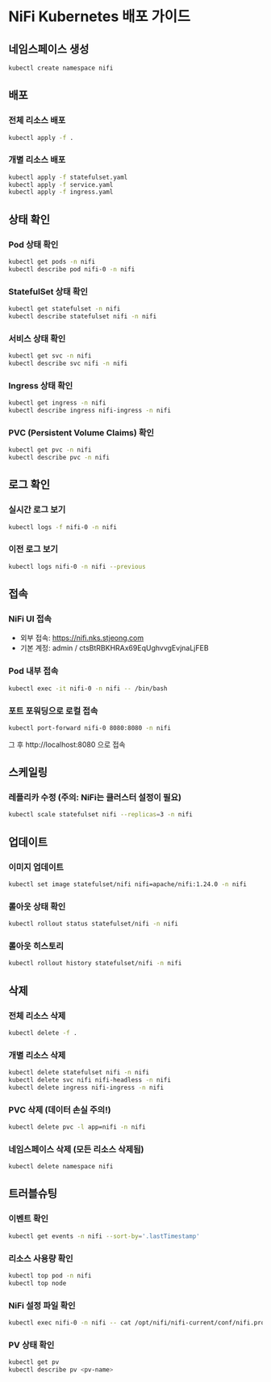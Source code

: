 # NiFi Kubernetes 배포 가이드

## 네임스페이스 생성

```bash
kubectl create namespace nifi
```

## 배포

### 전체 리소스 배포
```bash
kubectl apply -f .
```

### 개별 리소스 배포
```bash
kubectl apply -f statefulset.yaml
kubectl apply -f service.yaml
kubectl apply -f ingress.yaml
```

## 상태 확인

### Pod 상태 확인
```bash
kubectl get pods -n nifi
kubectl describe pod nifi-0 -n nifi
```

### StatefulSet 상태 확인
```bash
kubectl get statefulset -n nifi
kubectl describe statefulset nifi -n nifi
```

### 서비스 상태 확인
```bash
kubectl get svc -n nifi
kubectl describe svc nifi -n nifi
```

### Ingress 상태 확인
```bash
kubectl get ingress -n nifi
kubectl describe ingress nifi-ingress -n nifi
```

### PVC (Persistent Volume Claims) 확인
```bash
kubectl get pvc -n nifi
kubectl describe pvc -n nifi
```

## 로그 확인

### 실시간 로그 보기
```bash
kubectl logs -f nifi-0 -n nifi
```

### 이전 로그 보기
```bash
kubectl logs nifi-0 -n nifi --previous
```

## 접속

### NiFi UI 접속
- 외부 접속: https://nifi.nks.stjeong.com
- 기본 계정: admin / ctsBtRBKHRAx69EqUghvvgEvjnaLjFEB

### Pod 내부 접속
```bash
kubectl exec -it nifi-0 -n nifi -- /bin/bash
```

### 포트 포워딩으로 로컬 접속
```bash
kubectl port-forward nifi-0 8080:8080 -n nifi
```
그 후 http://localhost:8080 으로 접속

## 스케일링

### 레플리카 수정 (주의: NiFi는 클러스터 설정이 필요)
```bash
kubectl scale statefulset nifi --replicas=3 -n nifi
```

## 업데이트

### 이미지 업데이트
```bash
kubectl set image statefulset/nifi nifi=apache/nifi:1.24.0 -n nifi
```

### 롤아웃 상태 확인
```bash
kubectl rollout status statefulset/nifi -n nifi
```

### 롤아웃 히스토리
```bash
kubectl rollout history statefulset/nifi -n nifi
```

## 삭제

### 전체 리소스 삭제
```bash
kubectl delete -f .
```

### 개별 리소스 삭제
```bash
kubectl delete statefulset nifi -n nifi
kubectl delete svc nifi nifi-headless -n nifi
kubectl delete ingress nifi-ingress -n nifi
```

### PVC 삭제 (데이터 손실 주의!)
```bash
kubectl delete pvc -l app=nifi -n nifi
```

### 네임스페이스 삭제 (모든 리소스 삭제됨)
```bash
kubectl delete namespace nifi
```

## 트러블슈팅

### 이벤트 확인
```bash
kubectl get events -n nifi --sort-by='.lastTimestamp'
```

### 리소스 사용량 확인
```bash
kubectl top pod -n nifi
kubectl top node
```

### NiFi 설정 파일 확인
```bash
kubectl exec nifi-0 -n nifi -- cat /opt/nifi/nifi-current/conf/nifi.properties
```

### PV 상태 확인
```bash
kubectl get pv
kubectl describe pv <pv-name>
```
